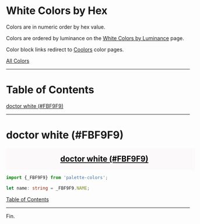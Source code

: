 <style>
  div.color-block {
    text-align: center;
  }

  .color-block {
    width: 100%;
    margin: 0;
    padding: 0.5em;
  }

  .black-pass {
    color: black;
  }

  .white-pass {
    color: white;
  }
</style>

# White Colors by Hex

Colors are in numeric order by hex value.

Colors are ordered by luminance on the [White Colors by Luminance](./white-colors-by-luminance.md) page.

Color block links redirect to
<a href="https://coolors.co/" target="_blank" rel="noopener noreferrer">Coolors</a> color pages.

[All Colors](../all-colors.md)

----

# Table of Contents

[doctor white (#FBF9F9)](#doctor-white-fbf9f9)

----

# doctor white (#FBF9F9)

<div class="color-block" style="background: #FBF9F9;">
  <a href="https://coolors.co/fbf9f9" target="_blank" rel="noopener noreferrer">
    <h2 class="color-block black-pass">doctor white (#FBF9F9)</h2>
  </a>
</div>

````typescript
import {_FBF9F9} from 'palette-colors';

let name: string = _FBF9F9.NAME;
````

[Table of Contents](#table-of-contents)

----

Fin.
